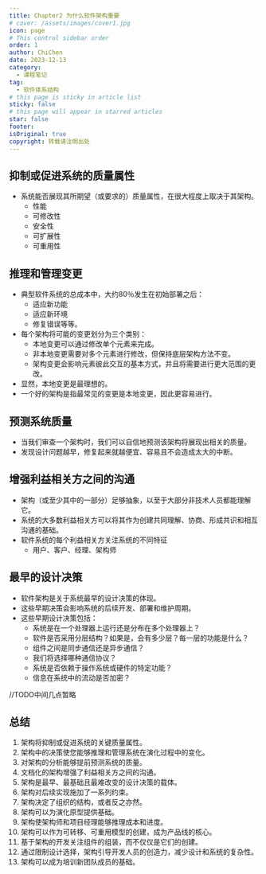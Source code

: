 ```yaml
---
title: Chapter2 为什么软件架构重要
# cover: /assets/images/cover1.jpg
icon: page
# This control sidebar order
order: 1
author: ChiChen
date: 2023-12-13
category:
  - 课程笔记
tag:
  - 软件体系结构
# this page is sticky in article list
sticky: false
# this page will appear in starred articles
star: false
footer: 
isOriginal: true
copyright: 转载请注明出处
---
```


## 抑制或促进系统的质量属性

- 系统能否展现其所期望（或要求的）质量属性，在很大程度上取决于其架构。
  - 性能
  - 可修改性
  - 安全性
  - 可扩展性
  - 可重用性

## 推理和管理变更

- 典型软件系统的总成本中，大约80％发生在初始部署之后：
  - 适应新功能
  - 适应新环境
  - 修复错误等等。
- 每个架构将可能的变更划分为三个类别：
  - 本地变更可以通过修改单个元素来完成。
  - 非本地变更需要对多个元素进行修改，但保持底层架构方法不变。
  - 架构变更会影响元素彼此交互的基本方式，并且将需要进行更大范围的更改。
- 显然，本地变更是最理想的。
- 一个好的架构是指最常见的变更是本地变更，因此更容易进行。

## 预测系统质量

- 当我们审查一个架构时，我们可以自信地预测该架构将展现出相关的质量。
- 发现设计问题越早，修复起来就越便宜、容易且不会造成太大的中断。

## 增强利益相关方之间的沟通

- 架构（或至少其中的一部分）足够抽象，以至于大部分非技术人员都能理解它。
- 系统的大多数利益相关方可以将其作为创建共同理解、协商、形成共识和相互沟通的基础。
- 软件系统的每个利益相关方关注系统的不同特征
  - 用户、客户、经理、架构师

## 最早的设计决策

- 软件架构是关于系统最早的设计决策的体现。
- 这些早期决策会影响系统的后续开发、部署和维护周期。
- 这些早期设计决策包括：
  - 系统是在一个处理器上运行还是分布在多个处理器上？
  - 软件是否采用分层结构？如果是，会有多少层？每一层的功能是什么？
  - 组件之间是同步通信还是异步通信？
  - 我们将选择哪种通信协议？
  - 系统是否依赖于操作系统或硬件的特定功能？
  - 信息在系统中的流动是否加密？

//TODO中间几点暂略

## 总结

1. 架构将抑制或促进系统的关键质量属性。
2. 架构中的决策使您能够推理和管理系统在演化过程中的变化。
3. 对架构的分析能够提前预测系统的质量。
4. 文档化的架构增强了利益相关方之间的沟通。
5. 架构是最早、最基础且最难改变的设计决策的载体。
6. 架构对后续实现施加了一系列约束。
7. 架构决定了组织的结构，或者反之亦然。
8. 架构可以为演化原型提供基础。
9. 架构使架构师和项目经理能够推理成本和进度。
10. 架构可以作为可转移、可重用模型的创建，成为产品线的核心。
11. 基于架构的开发关注组件的组装，而不仅仅是它们的创建。
12. 通过限制设计选择，架构引导开发人员的创造力，减少设计和系统的复杂性。
13. 架构可以成为培训新团队成员的基础。
